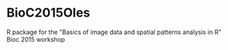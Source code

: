 # BioC2015Oles
R package for the "Basics of image data and spatial patterns analysis in R" Bioc 2015 workshop
